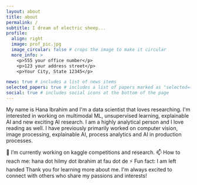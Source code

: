 ```yaml
---
layout: about
title: about
permalink: /
subtitle: I dream of electric sheep...
profile:
  align: right
  image: prof_pic.jpg
  image_circular: false # crops the image to make it circular
  more_info: >
    <p>555 your office number</p>
    <p>123 your address street</p>
    <p>Your City, State 12345</p>

news: true # includes a list of news items
selected_papers: true # includes a list of papers marked as "selected={true}"
social: true # includes social icons at the bottom of the page
---
```


My name is Hana Ibrahim and I'm a data scientist that loves researching. I'm interested in working on multimodal ML, unsupervised learning, explainable AI and new exciting AI research. I am a highly analytical person and I love reading as well. I have previously primarily worked on computer vision, image processing, explainable AI, process analytics and AI in production processes.

🔭 I’m currently working on kaggle competitions and research.
📫 How to reach me: hana dot hilmy dot ibrahim at fau dot de
⚡ Fun fact: I am left handed
Thank you for learning more about me. I'm always excited to connect with others who share my passions and interests!

